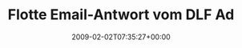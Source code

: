 ---
retweeted: false
source: <a href="http://twitter.com" rel="nofollow">Twitter Web Client</a>
entities:
  hashtags:
  - text: dlf
    indices:
    - '94'
    - '98'
  - text: podcast
    indices:
    - '99'
    - '107'
  - text: wib
    indices:
    - '108'
    - '112'
  symbols: []
  user_mentions: []
  urls: []
display_text_range:
- '0'
- '112'
favorite_count: '0'
id_str: '1169185016'
truncated: false
retweet_count: '0'
id: '1169185016'
created_at: Mon Feb 02 07:35:27 +0000 2009
favorited: false
full_text: 'Flotte Email-Antwort vom DLF Admin. Also wenn das kein Service ist, dann
  weiß ich auch nicht. #dlf #podcast #wib'
lang: de
tags:
- dlf
- podcast
- wib
- pesos:twitter
date: '2009-02-02T07:35:27+00:00'
src: https://twitter.com/bascht/status/1169185016
original_url: https://twitter.com/bascht/status/1169185016
type: twitter_tweet
text: 'Flotte Email-Antwort vom DLF Admin. Also wenn das kein Service ist, dann weiß
  ich auch nicht. #dlf #podcast #wib'
title: Flotte Email-Antwort vom DLF Ad

---